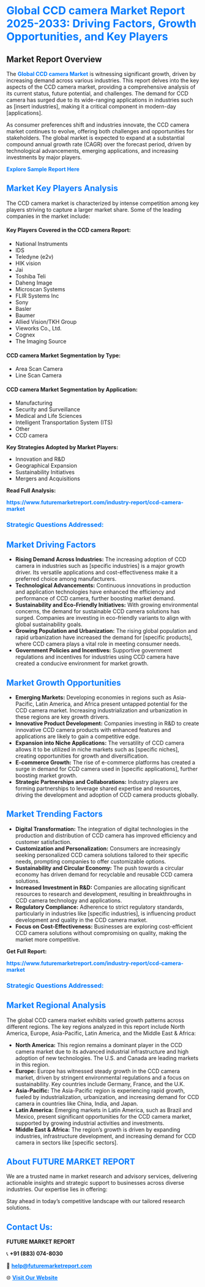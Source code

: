 <h1 style="color: #007BFF;">Global CCD camera Market Report 2025-2033: Driving Factors, Growth Opportunities, and Key Players</h1>

<section id="overview">
<h2>Market Report Overview</h2>
<p>The <a href="https://www.futuremarketreport.com/industry-report/ccd-camera-market" style="color: #007BFF; text-decoration: none;"><strong>Global CCD camera Market</strong></a> is witnessing significant growth, driven by increasing demand across various industries. This report delves into the key aspects of the CCD camera market, providing a comprehensive analysis of its current status, future potential, and challenges. The demand for CCD camera has surged due to its wide-ranging applications in industries such as [insert industries], making it a critical component in modern-day [applications].</p>
<p>As consumer preferences shift and industries innovate, the CCD camera market continues to evolve, offering both challenges and opportunities for stakeholders. The global market is expected to expand at a substantial compound annual growth rate (CAGR) over the forecast period, driven by technological advancements, emerging applications, and increasing investments by major players.</p>
</section>

<section id="overview">
<p><a href="https://www.futuremarketreport.com/request-sample/reportId=113414" style="color: #007BFF; text-decoration: none;"><strong>Explore Sample Report Here</strong></a></p>
</section>

<section id="key-players">
<h2 style="color: #007BFF;">Market Key Players Analysis</h2>
<p>The CCD camera market is characterized by intense competition among key players striving to capture a larger market share. Some of the leading companies in the market include:</p>
<h4>Key Players Covered in the CCD camera Report:</h4>
<ul><li>National Instruments</li><li>IDS</li><li>Teledyne (e2v)</li><li>HIK vision</li><li>Jai</li><li>Toshiba Teli</li><li>Daheng Image</li><li>Microscan Systems</li><li>FLIR Systems Inc</li><li>Sony</li><li>Basler</li><li>Baumer</li><li>Allied Vision/TKH Group</li><li>Vieworks Co., Ltd.</li><li>Cognex</li><li>The Imaging Source</li></ul>
<h4>CCD camera Market Segmentation by Type:</h4>
<ul><li>Area Scan Camera</li><li>Line Scan Camera</li></ul>

<h4>CCD camera Market Segmentation by Application:</h4>
<ul><li>Manufacturing</li><li>Security and Surveillance</li><li>Medical and Life Sciences</li><li>Intelligent Transportation System (ITS)</li><li>Other</li><li>CCD camera</li></ul>
<p><strong>Key Strategies Adopted by Market Players:</strong></p>
<ul>
<li>Innovation and R&D</li>
<li>Geographical Expansion</li>
<li>Sustainability Initiatives</li>
<li>Mergers and Acquisitions</li>
</ul>
</section>

<section>
<p><strong>Read Full Analysis: </strong></p><a href="https://www.futuremarketreport.com/industry-report/ccd-camera-market" style="color: #007BFF; text-decoration: none;"><strong>https://www.futuremarketreport.com/industry-report/ccd-camera-market</strong></a>
<h3 style="color: #007BFF;">Strategic Questions Addressed:</h3>
</section>

<section id="driving-factors">
<h2 style="color: #007BFF;">Market Driving Factors</h2>
<ul>
<li><strong>Rising Demand Across Industries:</strong> The increasing adoption of CCD camera in industries such as [specific industries] is a major growth driver. Its versatile applications and cost-effectiveness make it a preferred choice among manufacturers.</li>
<li><strong>Technological Advancements:</strong> Continuous innovations in production and application technologies have enhanced the efficiency and performance of CCD camera, further boosting market demand.</li>
<li><strong>Sustainability and Eco-Friendly Initiatives:</strong> With growing environmental concerns, the demand for sustainable CCD camera solutions has surged. Companies are investing in eco-friendly variants to align with global sustainability goals.</li>
<li><strong>Growing Population and Urbanization:</strong> The rising global population and rapid urbanization have increased the demand for [specific products], where CCD camera plays a vital role in meeting consumer needs.</li>
<li><strong>Government Policies and Incentives:</strong> Supportive government regulations and incentives for industries using CCD camera have created a conducive environment for market growth.</li>
</ul>
</section>

<section id="growth-opportunities">
<h2 style="color: #007BFF;">Market Growth Opportunities</h2>
<ul>
<li><strong>Emerging Markets:</strong> Developing economies in regions such as Asia-Pacific, Latin America, and Africa present untapped potential for the CCD camera market. Increasing industrialization and urbanization in these regions are key growth drivers.</li>
<li><strong>Innovative Product Development:</strong> Companies investing in R&D to create innovative CCD camera products with enhanced features and applications are likely to gain a competitive edge.</li>
<li><strong>Expansion into Niche Applications:</strong> The versatility of CCD camera allows it to be utilized in niche markets such as [specific niches], creating opportunities for growth and diversification.</li>
<li><strong>E-commerce Growth:</strong> The rise of e-commerce platforms has created a surge in demand for CCD camera used in [specific applications], further boosting market growth.</li>
<li><strong>Strategic Partnerships and Collaborations:</strong> Industry players are forming partnerships to leverage shared expertise and resources, driving the development and adoption of CCD camera products globally.</li>
</ul>
</section>

<section id="trending-factors">
<h2 style="color: #007BFF;">Market Trending Factors</h2>
<ul>
<li><strong>Digital Transformation:</strong> The integration of digital technologies in the production and distribution of CCD camera has improved efficiency and customer satisfaction.</li>
<li><strong>Customization and Personalization:</strong> Consumers are increasingly seeking personalized CCD camera solutions tailored to their specific needs, prompting companies to offer customizable options.</li>
<li><strong>Sustainability and Circular Economy:</strong> The push towards a circular economy has driven demand for recyclable and reusable CCD camera solutions.</li>
<li><strong>Increased Investment in R&D:</strong> Companies are allocating significant resources to research and development, resulting in breakthroughs in CCD camera technology and applications.</li>
<li><strong>Regulatory Compliance:</strong> Adherence to strict regulatory standards, particularly in industries like [specific industries], is influencing product development and quality in the CCD camera market.</li>
<li><strong>Focus on Cost-Effectiveness:</strong> Businesses are exploring cost-efficient CCD camera solutions without compromising on quality, making the market more competitive.</li>
</ul>
</section>

<section>
<p><strong>Get Full Report: </strong></p><a href="https://www.futuremarketreport.com/industry-report/ccd-camera-market" style="color: #007BFF; text-decoration: none;"><strong>https://www.futuremarketreport.com/industry-report/ccd-camera-market</strong></a>
<h3 style="color: #007BFF;">Strategic Questions Addressed:</h3>
</section>


<section id="regional-analysis">
<h2 style="color: #007BFF;">Market Regional Analysis</h2>
<p>The global CCD camera market exhibits varied growth patterns across different regions. The key regions analyzed in this report include North America, Europe, Asia-Pacific, Latin America, and the Middle East & Africa:</p>
<ul>
<li><strong>North America:</strong> This region remains a dominant player in the CCD camera market due to its advanced industrial infrastructure and high adoption of new technologies. The U.S. and Canada are leading markets in this region.</li>
<li><strong>Europe:</strong> Europe has witnessed steady growth in the CCD camera market, driven by stringent environmental regulations and a focus on sustainability. Key countries include Germany, France, and the U.K.</li>
<li><strong>Asia-Pacific:</strong> The Asia-Pacific region is experiencing rapid growth, fueled by industrialization, urbanization, and increasing demand for CCD camera in countries like China, India, and Japan.</li>
<li><strong>Latin America:</strong> Emerging markets in Latin America, such as Brazil and Mexico, present significant opportunities for the CCD camera market, supported by growing industrial activities and investments.</li>
<li><strong>Middle East & Africa:</strong> The region’s growth is driven by expanding industries, infrastructure development, and increasing demand for CCD camera in sectors like [specific sectors].</li>
</ul>
</section>

<footer>
<h2 style="color: #007BFF;">About FUTURE MARKET REPORT</h2>
<p>We are a trusted name in market research and advisory services, delivering actionable insights and strategic support to businesses across diverse industries. Our expertise lies in offering:</p>

<p>Stay ahead in today’s competitive landscape with our tailored research solutions.</p>

<h2 style="color: #007BFF;">Contact Us:</h2>
<p><strong>FUTURE MARKET REPORT</strong></p>
<p>📞 <strong>+91 (883) 074-8030</strong></p>
<p>📧 <strong><a href="mailto:help@futuremarketreport.com" style="color: #007BFF;">help@futuremarketreport.com</a></strong></p>
<p>🌐 <strong><a href="https://www.futuremarketreport.com/" style="color: #007BFF;">Visit Our Website</a></strong></p>
</footer>
